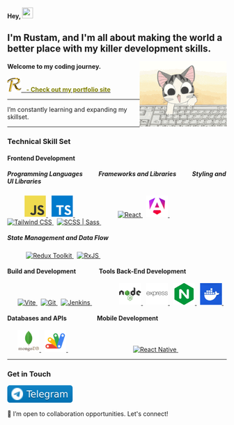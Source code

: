 #### Hey, <img src="https://user-images.githubusercontent.com/18350557/176309783-0785949b-9127-417c-8b55-ab5a4333674e.gif" width="25" height="25"/>

## I'm Rustam, and I'm all about making the world a better place with my killer development skills.

<img align="right" src="assets/citty.gif" width="200" alt="tapping on the keyboard"/>

#### Welcome to my coding journey.
<a href="https://pyctam-ac.github.io/sultangaliev-web/" target="_blank" rel="noreferrer">
  <img src="./assets/R-letter-new.png" width="32" height="32" /> &nbsp; 
  <strong style="color: olive"> - Check out my portfolio site</strong>
</a> 

---

I’m constantly learning and expanding my skillset.

---

### Technical Skill Set

#### Frontend Development 

##### Programming Languages &nbsp;&nbsp;&nbsp;&nbsp;&nbsp;&nbsp;&nbsp;&nbsp;&nbsp;&nbsp;Frameworks and Libraries &nbsp;&nbsp;&nbsp;&nbsp;&nbsp;&nbsp;&nbsp;&nbsp;&nbsp;&nbsp;Styling and UI Libraries
<p align="left">
&nbsp;&nbsp;&nbsp;&nbsp;&nbsp;&nbsp;&nbsp;&nbsp;&nbsp;
<a href="https://developer.mozilla.org/en-US/docs/Web/JavaScript" target="_blank"> <img src="https://raw.githubusercontent.com/devicons/devicon/master/icons/javascript/javascript-original.svg" alt="JavaScript" width="50" height="50" title="JavaScript"/> </a> &nbsp;
<a href="https://www.typescriptlang.org/" target="_blank"> <img src="https://raw.githubusercontent.com/devicons/devicon/master/icons/typescript/typescript-original.svg" alt="TypeScript" width="50" height="50" title="TypeScript"/> </a> &nbsp;
&nbsp;&nbsp;&nbsp;&nbsp;&nbsp;&nbsp;&nbsp;&nbsp;&nbsp;&nbsp;&nbsp;&nbsp;&nbsp;&nbsp;&nbsp;&nbsp;&nbsp;&nbsp;&nbsp;&nbsp;&nbsp;&nbsp;
<a href="https://reactjs.org/" target="_blank"> <img src="https://reactnative.dev/img/header_logo.svg" alt="React" width="50" height="50" title="React"/> </a> &nbsp;
<a href="https://angular.dev/" target="_blank"> <img src="./assets/angular_renaissance.png" alt="Angular" width="50" height="50" title="Angular"/> </a> &nbsp;
&nbsp;&nbsp;&nbsp;&nbsp;&nbsp;&nbsp;&nbsp;&nbsp;&nbsp;&nbsp;&nbsp;&nbsp;&nbsp;&nbsp;&nbsp;&nbsp;&nbsp;&nbsp;
<a href="https://tailwindcss.com/" target="_blank"> <img src="https://avatars.githubusercontent.com/u/67109815?s=200&v=4" alt="Tailwind CSS" width="50" height="50" title="Tailwind CSS"/> </a> &nbsp;
<a href="https://sass-lang.com/" target="_blank"> <img src="https://sass-lang.com/assets/img/logos/logo.svg" alt="SCSS | Sass" width="50" height="50" title="SCSS | Sass"/> </a> &nbsp;
</p>

##### State Management and Data Flow
<p align="left">
&nbsp;&nbsp;&nbsp;&nbsp;&nbsp;&nbsp;&nbsp;&nbsp;&nbsp;&nbsp;
<a href="https://redux-toolkit.js.org/" target="_blank"> <img src="https://redux-toolkit.js.org/img/redux.svg" alt="Redux Toolkit" width="50" height="50" title="Redux Toolkit"/> </a> &nbsp;
<a href="https://rxjs.dev/" target="_blank"> <img src="https://rxjs.dev/generated/images/marketing/home/Rx_Logo-512-512.png" alt="RxJS" width="50" height="50" title="RxJS"/> </a> &nbsp;
</p>

#### Build and Development &nbsp;&nbsp;&nbsp;&nbsp;&nbsp;&nbsp;&nbsp;&nbsp;&nbsp;&nbsp;&nbsp;&nbsp;&nbsp;&nbsp;&nbsp;Tools Back-End Development
<p align="left">
&nbsp;&nbsp;&nbsp;&nbsp;&nbsp;
<a href="https://vitejs.dev" target="_blank"> <img src="https://vitejs.dev/logo.svg" alt="Vite" width="50" height="50" title="Vite"/> </a> &nbsp;
<a href="https://git-scm.com/" target="_blank"> <img src="https://git-scm.com/images/logos/downloads/Git-Icon-1788C.png" alt="Git" width="50" height="50" title="Git"/> </a> &nbsp;
<a href="https://www.jenkins.io/" target="_blank"> <img src="https://www.jenkins.io/images/logos/jenkins/jenkins.svg" alt="Jenkins" width="50" height="50" title="Jenkins"/> </a> &nbsp;
&nbsp;&nbsp;&nbsp;&nbsp;&nbsp;&nbsp;&nbsp;&nbsp;&nbsp;&nbsp;&nbsp;&nbsp;&nbsp;
<a href="https://nodejs.org" target="_blank"> <img src="https://raw.githubusercontent.com/devicons/devicon/master/icons/nodejs/nodejs-original-wordmark.svg" alt="Node.js" width="50" height="50" title="Node.js"/> </a> &nbsp;
<a href="https://expressjs.com" target="_blank"> <img src="https://raw.githubusercontent.com/devicons/devicon/master/icons/express/express-original-wordmark.svg" alt="Express" width="50" height="50" title="Express"/> </a> &nbsp;
<a href="https://www.nginx.com" target="_blank"> <img src="https://raw.githubusercontent.com/devicons/devicon/master/icons/nginx/nginx-original.svg" alt="NGINX" width="50" height="50" title="NGINX"/> </a> &nbsp;
<a href="https://www.docker.com/" target="_blank"> <img src="./assets/docker-189-189.jpg" alt="Docker" width="50" height="50" title="Docker"/> </a> &nbsp;
</p>

#### Databases and APIs &nbsp;&nbsp;&nbsp;&nbsp;&nbsp;&nbsp;&nbsp;&nbsp;&nbsp;&nbsp;&nbsp;&nbsp;&nbsp;&nbsp;&nbsp;&nbsp;&nbsp;&nbsp;&nbsp;&nbsp;Mobile Development
<p align="left">
&nbsp;&nbsp;&nbsp;&nbsp;&nbsp;
<a href="https://www.mongodb.com/" target="_blank"> <img src="https://raw.githubusercontent.com/devicons/devicon/master/icons/mongodb/mongodb-original-wordmark.svg" alt="MongoDB" width="50" height="50" title="MongoDB"/> </a> &nbsp;
<a href="https://developers.google.com/apps-script?hl=ru" target="_blank"> <img src="./assets/apps_script_1x_24dp.png" alt="Google Apps Script" width="50" height="50" title="Google Apps Script"/> </a> &nbsp;
&nbsp;&nbsp;&nbsp;&nbsp;&nbsp;&nbsp;&nbsp;&nbsp;&nbsp;&nbsp;&nbsp;&nbsp;&nbsp;&nbsp;&nbsp;&nbsp;&nbsp;&nbsp;&nbsp;&nbsp;&nbsp;&nbsp;&nbsp;&nbsp;&nbsp;&nbsp;&nbsp;&nbsp;&nbsp;&nbsp;&nbsp;&nbsp;&nbsp;&nbsp;&nbsp;
<a href="https://reactnative.dev/" target="_blank"> <img src="https://reactnative.dev/img/header_logo.svg" alt="React Native" width="50" height="50" title="React Native"/> </a> &nbsp;
</p>


---

### Get in Touch

<a href="https://t.me/pyctamAC" target="_blank"> <img src="./assets/-Telegram-blue.svg" alt="Telegram" width="150" height="40" title="Telegram"/> </a>
<p align="left">
💼 I’m open to collaboration opportunities. Let's connect!
</p>



